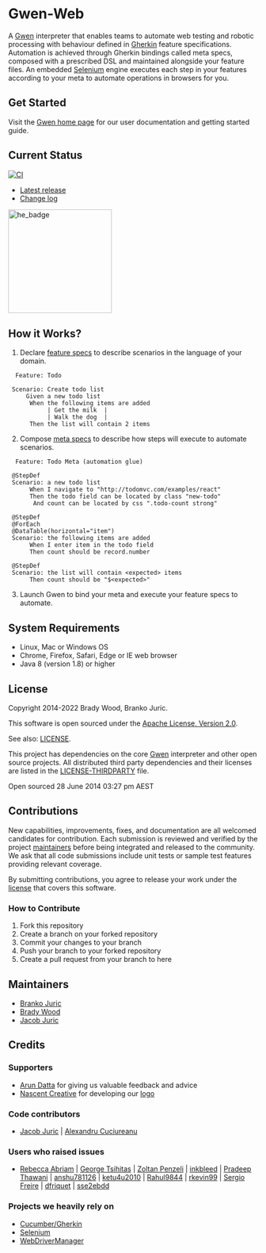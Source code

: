 Gwen-Web
========

A [Gwen](https://github.com/gwen-interpreter/gwen/) interpreter that enables teams to automate web testing and robotic processing with behaviour defined in [Gherkin](https://docs.cucumber.io/gherkin/reference/) feature specifications. Automation is achieved through Gherkin bindings called meta specs, composed with a prescribed DSL and maintained alongside your feature files. An embedded [Selenium](https://www.selenium.dev/) engine executes each step in your features according to your meta to automate operations in browsers for you.

Get Started
-----------

Visit the [Gwen home page](https://gweninterpreter.org) for our user documentation and getting started guide.

Current Status
--------------

[![CI](https://github.com/gwen-interpreter/gwen-web/actions/workflows/ci.yml/badge.svg)](https://github.com/gwen-interpreter/gwen-web/actions/workflows/ci.yml)

- [Latest release](https://github.com/gwen-interpreter/gwen-web/releases/latest)
- [Change log](CHANGELOG)

[<img width="209" alt="he_badge" src="https://user-images.githubusercontent.com/1369994/177189237-ffe39997-7057-4696-b46b-a7272b6946bf.png">](https://www.lambdatest.com/hyperexecute)

How it Works?
-------------

1. Declare [feature specs](https://docs.cucumber.io/gherkin/reference/) to describe scenarios in the language of your domain.

```gherkin
  Feature: Todo

 Scenario: Create todo list
     Given a new todo list
      When the following items are added
           | Get the milk  |
           | Walk the dog  |
      Then the list will contain 2 items
```

2. Compose [meta specs](https://gweninterpreter.org/docs/meta) to describe how steps will execute to automate scenarios.

```gherkin
  Feature: Todo Meta (automation glue)
                        
 @StepDef
 Scenario: a new todo list
      When I navigate to "http://todomvc.com/examples/react"
      Then the todo field can be located by class "new-todo"
       And count can be located by css ".todo-count strong"

 @StepDef
 @ForEach
 @DataTable(horizontal="item")
 Scenario: the following items are added
      When I enter item in the todo field
      Then count should be record.number

 @StepDef
 Scenario: the list will contain <expected> items
      Then count should be "$<expected>"
 ```

3. Launch Gwen to bind your meta and execute your feature specs to automate.

System Requirements
-------------------

- Linux, Mac or Windows OS
- Chrome, Firefox, Safari, Edge or IE web browser
- Java 8 (version 1.8) or higher

License
-------

Copyright 2014-2022 Brady Wood, Branko Juric.

This software is open sourced under the [Apache License, Version 2.0](http://www.apache.org/licenses/LICENSE-2.0.txt).

See also: [LICENSE](LICENSE).

This project has dependencies on the core [Gwen](https://github.com/gwen-interpreter/gwen) interpreter and other open source projects. All distributed third party dependencies and their licenses are listed in the [LICENSE-THIRDPARTY](LICENSE-THIRDPARTY) file.

Open sourced 28 June 2014 03:27 pm AEST

Contributions
-------------

New capabilities, improvements, fixes, and documentation are all welcomed candidates for contribution. Each submission is reviewed and verified by the project [maintainers](#maintainers) before being integrated and released to the community. We ask that all code submissions include unit tests or sample test features providing relevant coverage.

By submitting contributions, you agree to release your work under the [license](#license) that covers this software.

### How to Contribute

1. Fork this repository
2. Create a branch on your forked repository
3. Commit your changes to your branch
4. Push your branch to your forked repository
5. Create a pull request from your branch to here

Maintainers
-----------

- [Branko Juric](https://github.com/bjuric)
- [Brady Wood](https://github.com/bradywood)
- [Jacob Juric](https://github.com/Sorixelle)

Credits
-------

### Supporters

- [Arun Datta](https://github.com/SAINFY) for giving us valuable feedback and advice
- [Nascent Creative](https://nascentcreative.com.au/) for developing our [logo](https://gweninterpreter.org/img/gwen-logo.png)

### Code contributors

- [Jacob Juric](https://github.com/Sorixelle)
| [Alexandru Cuciureanu](https://github.com/acuciureanu)

### Users who raised issues

- [Rebecca Abriam](https://github.com/mairbar)
| [George Tsihitas](https://github.com/gtsihitas)
| [Zoltan Penzeli](https://github.com/siaynoq)
| [inkbleed](https://github.com/inkbleed)
| [Pradeep Thawani](https://github.com/pradeep-thawani)
| [anshu781126](https://github.com/anshu781126)
| [ketu4u2010](https://github.com/ketu4u2010)
| [Rahul9844](https://github.com/Rahul9844)
| [rkevin99](https://github.com/rkevin99)
| [Sergio Freire](https://github.com/bitcoder)
| [dfriquet](https://github.com/dfriquet)
| [sse2ebdd](https://github.com/sse2ebdd)

### Projects we heavily rely on

- [Cucumber/Gherkin](https://docs.cucumber.io/gherkin/reference/)
- [Selenium](https://www.selenium.dev/)
- [WebDriverManager](https://github.com/bonigarcia/webdrivermanager)
